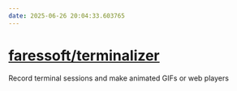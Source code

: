 ```yaml
---
date: 2025-06-26 20:04:33.603765
---
```


# [faressoft/terminalizer](https://github.com/faressoft/terminalizer)

Record terminal sessions and make animated GIFs or web players